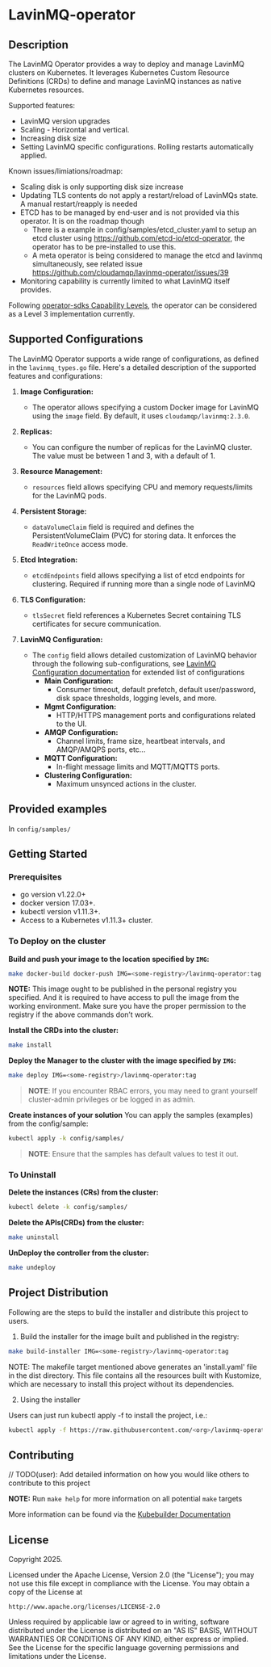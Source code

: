 # LavinMQ-operator

## Description
The LavinMQ Operator provides a way to deploy and manage LavinMQ clusters on Kubernetes. It leverages Kubernetes Custom Resource Definitions (CRDs) to define and manage LavinMQ instances as native Kubernetes resources.

Supported features:

- LavinMQ version upgrades
- Scaling - Horizontal and vertical.
- Increasing disk size
- Setting LavinMQ specific configurations. Rolling restarts automatically applied.

Known issues/limiations/roadmap:

- Scaling disk is only supporting disk size increase
- Updating TLS contents do not apply a restart/reload of LavinMQs state. A manual restart/reapply is needed
- ETCD has to be managed by end-user and is not provided via this operator. It is on the roadmap though
  - There is a example in config/samples/etcd_cluster.yaml to setup an etcd cluster using https://github.com/etcd-io/etcd-operator, the operator has to be pre-installed to use this.
  - A meta operator is being considered to manage the etcd and lavinmq simultaneously, see related issue https://github.com/cloudamqp/lavinmq-operator/issues/39
- Monitoring capability is currently limited to what LavinMQ itself provides.

Following [operator-sdks Capability Levels](https://sdk.operatorframework.io/docs/overview/operator-capabilities/), the operator can be considered as a Level 3 implementation currently.

## Supported Configurations

The LavinMQ Operator supports a wide range of configurations, as defined in the `lavinmq_types.go` file. Here's a detailed description of the supported features and configurations:

1. **Image Configuration:**
   - The operator allows specifying a custom Docker image for LavinMQ using the `image` field. By default, it uses `cloudamqp/lavinmq:2.3.0`.

2. **Replicas:**
   - You can configure the number of replicas for the LavinMQ cluster. The value must be between 1 and 3, with a default of 1.

3. **Resource Management:**
   - `resources` field allows specifying CPU and memory requests/limits for the LavinMQ pods.

4. **Persistent Storage:**
   - `dataVolumeClaim` field is required and defines the PersistentVolumeClaim (PVC) for storing data. It enforces the `ReadWriteOnce` access mode.

5. **Etcd Integration:**
   - `etcdEndpoints` field allows specifying a list of etcd endpoints for clustering. Required if running more than a single node of LavinMQ

6. **TLS Configuration:**
   - `tlsSecret` field references a Kubernetes Secret containing TLS certificates for secure communication.

7. **LavinMQ Configuration:**
   - The `config` field allows detailed customization of LavinMQ behavior through the following sub-configurations, see [LavinMQ Configuration documentation](https://lavinmq.com/documentation/configuration-files) for extended list of configurations
     - **Main Configuration:**
       - Consumer timeout, default prefetch, default user/password, disk space thresholds, logging levels, and more.
     - **Mgmt Configuration:**
       - HTTP/HTTPS management ports and configurations related to the UI.
     - **AMQP Configuration:**
       - Channel limits, frame size, heartbeat intervals, and AMQP/AMQPS ports, etc...
     - **MQTT Configuration:**
       - In-flight message limits and MQTT/MQTTS ports.
     - **Clustering Configuration:**
       - Maximum unsynced actions in the cluster.

## Provided examples
In `config/samples/`


## Getting Started

### Prerequisites
- go version v1.22.0+
- docker version 17.03+.
- kubectl version v1.11.3+.
- Access to a Kubernetes v1.11.3+ cluster.

### To Deploy on the cluster
**Build and push your image to the location specified by `IMG`:**

```sh
make docker-build docker-push IMG=<some-registry>/lavinmq-operator:tag
```

**NOTE:** This image ought to be published in the personal registry you specified.
And it is required to have access to pull the image from the working environment.
Make sure you have the proper permission to the registry if the above commands don’t work.

**Install the CRDs into the cluster:**

```sh
make install
```

**Deploy the Manager to the cluster with the image specified by `IMG`:**

```sh
make deploy IMG=<some-registry>/lavinmq-operator:tag
```

> **NOTE**: If you encounter RBAC errors, you may need to grant yourself cluster-admin
privileges or be logged in as admin.

**Create instances of your solution**
You can apply the samples (examples) from the config/sample:

```sh
kubectl apply -k config/samples/
```

>**NOTE**: Ensure that the samples has default values to test it out.

### To Uninstall
**Delete the instances (CRs) from the cluster:**

```sh
kubectl delete -k config/samples/
```

**Delete the APIs(CRDs) from the cluster:**

```sh
make uninstall
```

**UnDeploy the controller from the cluster:**

```sh
make undeploy
```

## Project Distribution

Following are the steps to build the installer and distribute this project to users.

1. Build the installer for the image built and published in the registry:

```sh
make build-installer IMG=<some-registry>/lavinmq-operator:tag
```

NOTE: The makefile target mentioned above generates an 'install.yaml'
file in the dist directory. This file contains all the resources built
with Kustomize, which are necessary to install this project without
its dependencies.

2. Using the installer

Users can just run kubectl apply -f <URL for YAML BUNDLE> to install the project, i.e.:

```sh
kubectl apply -f https://raw.githubusercontent.com/<org>/lavinmq-operator/<tag or branch>/dist/install.yaml
```

## Contributing
// TODO(user): Add detailed information on how you would like others to contribute to this project

**NOTE:** Run `make help` for more information on all potential `make` targets

More information can be found via the [Kubebuilder Documentation](https://book.kubebuilder.io/introduction.html)

## License

Copyright 2025.

Licensed under the Apache License, Version 2.0 (the "License");
you may not use this file except in compliance with the License.
You may obtain a copy of the License at

    http://www.apache.org/licenses/LICENSE-2.0

Unless required by applicable law or agreed to in writing, software
distributed under the License is distributed on an "AS IS" BASIS,
WITHOUT WARRANTIES OR CONDITIONS OF ANY KIND, either express or implied.
See the License for the specific language governing permissions and
limitations under the License.

